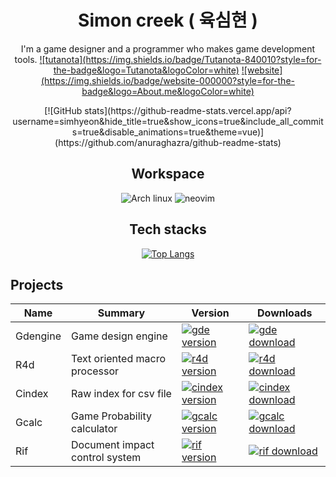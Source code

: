 <h1 align="center">Simon creek ( 육심현 )</h1>

<p align="center">
I'm a game designer and a programmer who makes game development tools.
<!--Contact badges-->
<a href="mailto:simoncreek@tutanota.com">![tutanota](https://img.shields.io/badge/Tutanota-840010?style=for-the-badge&logo=Tutanota&logoColor=white)</a>
<a href="https://simoncreek.xyz">![website](https://img.shields.io/badge/website-000000?style=for-the-badge&logo=About.me&logoColor=white)</a>
</p>

<div align="center">
[![GitHub stats](https://github-readme-stats.vercel.app/api?username=simhyeon&hide_title=true&show_icons=true&include_all_commits=true&disable_animations=true&theme=vue)](https://github.com/anuraghazra/github-readme-stats)

## Workspace
	
![Arch linux](https://img.shields.io/badge/Arch_Linux-1793D1?style=for-the-badge&logo=arch-linux&logoColor=white)
![neovim](https://img.shields.io/badge/NeoVim-%2357A143.svg?&style=for-the-badge&logo=neovim&logoColor=white)
	
## Tech stacks
	
[![Top Langs](https://github-readme-stats.vercel.app/api/top-langs/?username=simhyeon&layout=compact)](https://github.com/anuraghazra/github-readme-stats)
	
</div>

## Projects

| Name     | Summary | Version | Downloads | 
| -------- | ----- | ----- | ----- |
| Gdengine | Game design engine | <a href="https://github.com/simhyeon/gdengine">![gde version](https://img.shields.io/crates/v/gdengine?style=flat-square)</a> | <a href="https://crates.io/crates/gdengine"> ![gde download](https://img.shields.io/crates/d/gdengine?style=flat-square) </a> | 
| R4d | Text oriented macro processor | <a href="https://github.com/simhyeon/r4d">![r4d version](https://img.shields.io/crates/v/r4d?style=flat-square)</a> | <a href="https://crates.io/crates/r4d"> ![r4d download](https://img.shields.io/crates/d/r4d?style=flat-square) </a> | 
| Cindex | Raw index for csv file | <a href="https://github.com/simhyeon/cindex">![cindex version](https://img.shields.io/crates/v/cindex?style=flat-square)</a> | <a href="https://crates.io/crates/cindex"> ![cindex download](https://img.shields.io/crates/d/cindex?style=flat-square) </a> | 
| Gcalc | Game Probability calculator | <a href="https://github.com/simhyeon/gcalc">![gcalc version](https://img.shields.io/crates/v/gcalc?style=flat-square)</a> | <a href="https://crates.io/crates/gcalc"> ![gcalc download](https://img.shields.io/crates/d/gcalc?style=flat-square) </a> | 
| Rif | Document impact control system | <a href="https://github.com/simhyeon/rif">![rif version](https://img.shields.io/crates/v/rif?style=flat-square)</a> | <a href="https://crates.io/crates/rif"> ![rif download](https://img.shields.io/crates/d/rif?style=flat-square) </a> | 
